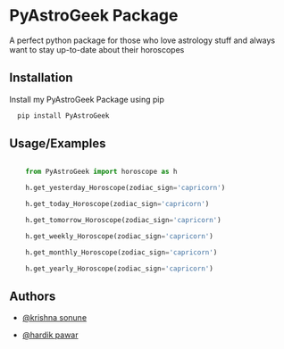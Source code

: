 
# PyAstroGeek Package

A perfect python package for those who love astrology stuff and always want to stay up-to-date about their horoscopes


## Installation

Install my PyAstroGeek Package using pip

```bash
  pip install PyAstroGeek
```
    
## Usage/Examples

```python

    from PyAstroGeek import horoscope as h

    h.get_yesterday_Horoscope(zodiac_sign='capricorn')

    h.get_today_Horoscope(zodiac_sign='capricorn')

    h.get_tomorrow_Horoscope(zodiac_sign='capricorn')

    h.get_weekly_Horoscope(zodiac_sign='capricorn')

    h.get_monthly_Horoscope(zodiac_sign='capricorn')

    h.get_yearly_Horoscope(zodiac_sign='capricorn')

```

## Authors

- [@krishna sonune](https://www.github.com/krishnasonune)

- [@hardik pawar](https://www.github.com/hardikps)



